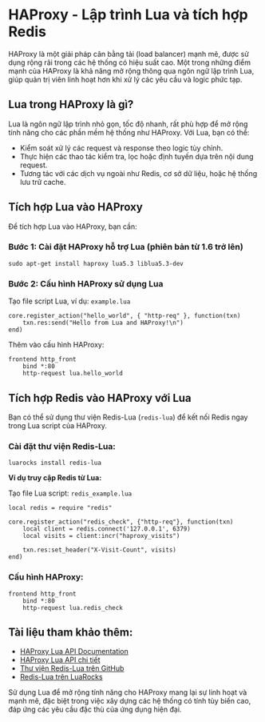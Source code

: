 # HAProxy - Lập trình Lua và tích hợp Redis

HAProxy là một giải pháp cân bằng tải (load balancer) mạnh mẽ, được sử dụng rộng rãi trong các hệ thống có hiệu suất cao. Một trong những điểm mạnh của HAProxy là khả năng mở rộng thông qua ngôn ngữ lập trình Lua, giúp quản trị viên linh hoạt hơn khi xử lý các yêu cầu và logic phức tạp.

## Lua trong HAProxy là gì?

Lua là ngôn ngữ lập trình nhỏ gọn, tốc độ nhanh, rất phù hợp để mở rộng tính năng cho các phần mềm hệ thống như HAProxy. Với Lua, bạn có thể:

* Kiểm soát xử lý các request và response theo logic tùy chỉnh.
* Thực hiện các thao tác kiểm tra, lọc hoặc định tuyến dựa trên nội dung request.
* Tương tác với các dịch vụ ngoài như Redis, cơ sở dữ liệu, hoặc hệ thống lưu trữ cache.

## Tích hợp Lua vào HAProxy

Để tích hợp Lua vào HAProxy, bạn cần:

### **Bước 1:** Cài đặt HAProxy hỗ trợ Lua (phiên bản từ 1.6 trở lên)

```
sudo apt-get install haproxy lua5.3 liblua5.3-dev
```

### **Bước 2:** Cấu hình HAProxy sử dụng Lua

Tạo file script Lua, ví dụ: `example.lua`

```
core.register_action("hello_world", { "http-req" }, function(txn)
    txn.res:send("Hello from Lua and HAProxy!\n")
end)
```

Thêm vào cấu hình HAProxy:

```
frontend http_front
    bind *:80
    http-request lua.hello_world
```

## Tích hợp Redis vào HAProxy với Lua

Bạn có thể sử dụng thư viện Redis-Lua (`redis-lua`) để kết nối Redis ngay trong Lua script của HAProxy.

### **Cài đặt thư viện Redis-Lua:**

```
luarocks install redis-lua
```

**Ví dụ truy cập Redis từ Lua:**

Tạo file Lua script: `redis_example.lua`

```
local redis = require "redis"

core.register_action("redis_check", {"http-req"}, function(txn)
    local client = redis.connect('127.0.0.1', 6379)
    local visits = client:incr("haproxy_visits")

    txn.res:set_header("X-Visit-Count", visits)
end)
```

### Cấu hình HAProxy:

```
frontend http_front
    bind *:80
    http-request lua.redis_check
```

## Tài liệu tham khảo thêm:

* [HAProxy Lua API Documentation](https://www.haproxy.com/documentation/haproxy-lua-api/getting-started/introduction/)
* [HAProxy Lua API chi tiết](https://www.arpalert.org/haproxy-api.html)
* [Thư viện Redis-Lua trên GitHub](https://github.com/nrk/redis-lua)
* [Redis-Lua trên LuaRocks](https://luarocks.org/modules/nrk/redis-lua)

Sử dụng Lua để mở rộng tính năng cho HAProxy mang lại sự linh hoạt và mạnh mẽ, đặc biệt trong việc xây dựng các hệ thống có tính tùy biến cao, đáp ứng các yêu cầu đặc thù của ứng dụng hiện đại.
